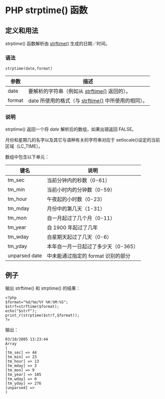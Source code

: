 # PHP strptime() 函数



## 定义和用法

strptime() 函数解析由 [strftime()](/php/func_date_strftime.asp "PHP strftime() 函数") 生成的日期／时间。

### 语法

```
strptime(date,format)
```

| 参数 | 描述 |
| --- | --- |
| date | 要解析的字符串（例如从 [strftime()](/php/func_date_strftime.asp "PHP strftime() 函数") 返回的）。 |
| format | date 所使用的格式（与 [strftime()](/php/func_date_strftime.asp "PHP strftime() 函数") 中所使用的相同）。 |

### 说明

strptime() 返回一个将 _date_ 解析后的数组，如果出错返回 FALSE。

月份和星期几的名字以及其它与语种有关的字符串对应于 setlocale()设定的当前区域（LC_TIME）。

数组中包含以下单元：

| 键名 | 说明 |
| --- | --- |
| tm_sec | 当前分钟内的秒数（0-61） |
| tm_min | 当前小时内的分钟数（0-59） |
| tm_hour | 午夜起的小时数（0-23） |
| tm_mday | 月份中的第几天（1-31） |
| tm_mon | 自一月起过了几个月（0-11） |
| tm_year | 自 1900 年起过了几年 |
| tm_wday | 自星期天起过了几天（0-6） |
| tm_yday | 本年自一月一日起过了多少天（0-365） |
| unparsed date | 中未能通过指定的 format 识别的部分 |

## 例子

输出 strftime() 和 strptime() 的结果：

```
<?php
$format="%d/%m/%Y %H:%M:%S";
$strf=strftime($format);
echo("$strf");
print_r(strptime($strf,$format));
?>
```

输出：

```
03/10/2005 13:23:44
Array
(
[tm_sec] => 44
[tm_min] => 23
[tm_hour] => 13
[tm_mday] => 3
[tm_mon] => 9
[tm_year] => 105
[tm_wday] => 0
[tm_yday] => 276
[unparsed] =>
)
```



